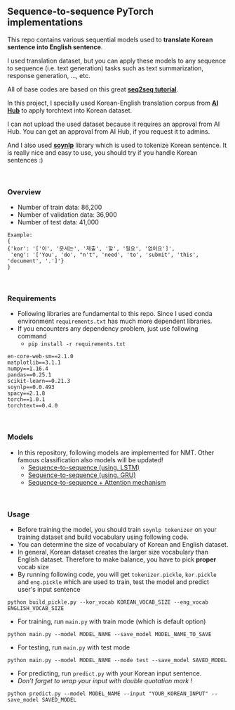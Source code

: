 ## Sequence-to-sequence PyTorch implementations
This repo contains various sequential models used to **translate Korean sentence into English sentence**.

I used translation dataset, but you can apply these models to any sequence to sequence (i.e. text generation) tasks such as text summarization, response generation, ..., etc.

All of base codes are based on this great [**seq2seq tutorial**](https://github.com/bentrevett/pytorch-seq2seq).

In this project, I specially used Korean-English translation corpus from [**AI Hub**](http://www.aihub.or.kr/) to apply torchtext into Korean dataset. 

I can not upload the used dataset because it requires an approval from AI Hub. You can get an approval from AI Hub, if you request it to admins.

And I also used [**soynlp**](https://github.com/lovit/soynlp) library which is used to tokenize Korean sentence. 
It is really nice and easy to use, you should try if you handle Korean sentences :)

<br/>

### Overview
- Number of train data: 86,200
- Number of validation data: 36,900
- Number of test data: 41,000
```
Example: 
{
{'kor': '['이', '문서는', '제출', '할', '필요', '없어요']', 
 'eng': '['You', 'do', "n't", 'need', 'to', 'submit', 'this', 'document', '.']'}
}
```
<br/>

### Requirements

- Following libraries are fundamental to this repo. Since I used conda environment `requirements.txt` has much more dependent libraries. 
- If you encounters any dependency problem, just use following command 
    - `pip install -r requirements.txt`

```
en-core-web-sm==2.1.0
matplotlib==3.1.1
numpy==1.16.4
pandas==0.25.1
scikit-learn==0.21.3
soynlp==0.0.493
spacy==2.1.8
torch==1.0.1
torchtext==0.4.0
```
<br/>

### Models
- In this repository, following models are implemented for NMT. Other famous classification also models will be updated!
    - [Sequence-to-sequence (using. LSTM)](https://github.com/Huffon/pytorch-seq2seq-kor-eng/blob/master/models/seq2seq.py)
    - [Sequence-to-sequence (using. GRU)](https://github.com/Huffon/pytorch-seq2seq-kor-eng/blob/master/models/seq2seq_gru.py)
    - [Sequence-to-sequence + Attention mechanism](https://github.com/Huffon/pytorch-seq2seq-kor-eng/blob/master/models/seq2seq_attention.py)


<br/>

### Usage
- Before training the model, you should train `soynlp tokenizer` on your training dataset and build vocabulary using following code. 
- You can determine the size of vocabulary of Korean and English dataset. 
- In general, Korean dataset creates the larger size vocabulary than English dataset. Therefore to make balance, you have to pick **proper** vocab size
- By running following code, you will get `tokenizer.pickle`, `kor.pickle` and `eng.pickle` which are used to train, 
test the model and predict user's input sentence

```
python build_pickle.py --kor_vocab KOREAN_VOCAB_SIZE --eng_vocab ENGLISH_VOCAB_SIZE
```


- For training, run `main.py` with train mode (which is default option)

```
python main.py --model MODEL_NAME --save_model MODEL_NAME_TO_SAVE
```

- For testing, run `main.py` with test mode

```
python main.py --model MODEL_NAME --mode test --save_model SAVED_MODEL
```

- For predicting, run `predict.py` with your Korean input sentence. 
- *Don't forget to wrap your input with double quotation mark !*

```
python predict.py --model MODEL_NAME --input "YOUR_KOREAN_INPUT" --save_model SAVED_MODEL
```